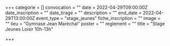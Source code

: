 +++
categorie = []
convocation = ""
date = 2022-04-29T09:00:00Z
date_inscription = ""
date_tirage = ""
description = ""
end_date = 2022-04-29T13:00:00Z
event_type = "stage_jeunes"
fiche_inscription = ""
image = ""
lieu = "Gymnase Jean Maréchal"
poster = ""
reglement = ""
title = "Stage Jeunes Loisir 10h-13h"

+++
